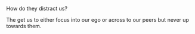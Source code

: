 How do they distract us?

The get us to either focus into our ego or across to our peers but never up towards them.